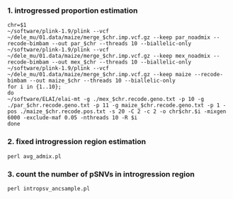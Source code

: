 ### 1. introgressed proportion estimation
```
chr=$1
~/software/plink-1.9/plink --vcf ~/dele_mu/01.data/maize/merge_$chr.imp.vcf.gz --keep par_noadmix --recode-bimbam --out par_$chr --threads 10 --biallelic-only
~/software/plink-1.9/plink --vcf ~/dele_mu/01.data/maize/merge_$chr.imp.vcf.gz --keep mex_noadmix --recode-bimbam --out mex_$chr --threads 10 --biallelic-only
~/software/plink-1.9/plink --vcf ~/dele_mu/01.data/maize/merge_$chr.imp.vcf.gz --keep maize --recode-bimbam --out maize_$chr --threads 10 --biallelic-only
for i in {1..10};
do
~/software/ELAI/elai-mt -g ./mex_$chr.recode.geno.txt -p 10 -g ./par_$chr.recode.geno.txt -p 11 -g maize_$chr.recode.geno.txt -p 1 -pos ./maize_$chr.recode.pos.txt -s 20 -C 2 -c 2 -o chr$chr.$i -mixgen 6000 -exclude-maf 0.05 -nthreads 10 -R $i
done
```
### 2. fixed introgression region estimation
```
perl avg_admix.pl
```
### 3. count the number of pSNVs in introgression region
```
perl intropsv_ancsample.pl
```